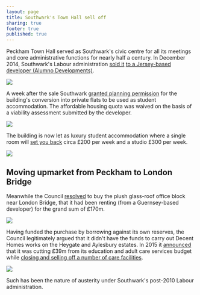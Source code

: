 ```yaml
---
layout: page
title: Southwark's Town Hall sell off
sharing: true
footer: true
published: true
---
```

Peckham Town Hall served as Southwark's civic centre for all its meetings and core administrative functions for nearly half a century. In December 2014, Southwark's Labour administration [sold it](https://www.southwarknews.co.uk/news/town-halls-residence-students-move-former-southwark-town-hall-peckham/) [to a Jersey-based developer (Alumno Developments)](http://crappistmartin.github.io/images/LR_PeckhamTownHall.pdf). 

![](http://crappistmartin.github.io/images/PeckhamTownHall.jpg)

A week after the sale Southwark [granted planning permission](http://moderngov.southwark.gov.uk/documents/s42948/Item%201%20and%202%20report.pdf) for the building's conversion into private flats to be used as student accommodation. The affordable housing quota was waived on the basis of a viability assessment submitted by the developer.  

![](http://35percent.org/img/peckhamtownhall.png)

The building is now let as luxury student accommodation where a single room will [set you back](https://www.gold.ac.uk/accommodation/halls/town-hall-camberwell/) circa £200 per week and a studio £300 per week.

![](https://www.gold.ac.uk/media/images-by-section/life-on-campus/accommodation/new-halls-images-2018/camberwell/0C8A1029.jpg)

## Moving upmarket from Peckham to London Bridge
Meanwhile the Council [resolved](http://www.london-se1.co.uk/news/view/6493) to buy the plush glass-roof office block near London Bridge, that it had been renting (from a Guernsey-based developer) for the grand sum of £170m.

![](http://crappistmartin.github.io/images/tooleystreet.jpg)

Having funded the purchase by borrowing against its own reserves, the Council legitimately argued that it didn't have the funds to carry out Decent Homes works on the Heygate and Aylesbury estates. In 2015 it [announced](http://moderngov.southwark.gov.uk/documents/s59115/Policy%20and%20Resources%20Strategy%20201617%20to%20201819.pdf) that it was cutting £39m from its education and adult care services budget while [closing and selling off a number of care facilities](http://35percent.org/auctions/#selling-southwarks-adult-care-services).

![](http://35percent.org/img/carehomesshutdown.jpg)

Such has been the nature of austerity under Southwark's post-2010 Labour administration. 
